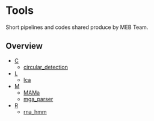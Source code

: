 # Tools

Short pipelines and codes shared produce by MEB Team.


## Overview 

* [C]()
  * [circular_detection](https://github.com/meb-team/Tools/tree/master/circular_detection)
* [L]()
  * [lca](https://github.com/meb-team/Tools/tree/master/lca)
* [M]()
  * [MAMa](https://github.com/meb-team/Tools/tree/master/mama)
  * [mga_parser](https://github.com/meb-team/Tools/tree/master/mga_parser)
* [R]()
  * [rna_hmm](https://github.com/meb-team/Tools/tree/master/rna_hmm)
  
